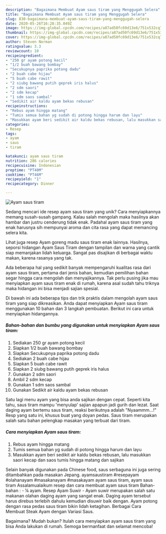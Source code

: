 ```yaml
---
description: "Bagaimana Membuat Ayam saus tiram yang Menggugah Selera"
title: "Bagaimana Membuat Ayam saus tiram yang Menggugah Selera"
slug: 830-bagaimana-membuat-ayam-saus-tiram-yang-menggugah-selera
date: 2020-05-26T16:28:35.049Z
image: https://img-global.cpcdn.com/recipes/a87ad50fc69d13e6/751x532cq70/ayam-saus-tiram-foto-resep-utama.jpg
thumbnail: https://img-global.cpcdn.com/recipes/a87ad50fc69d13e6/751x532cq70/ayam-saus-tiram-foto-resep-utama.jpg
cover: https://img-global.cpcdn.com/recipes/a87ad50fc69d13e6/751x532cq70/ayam-saus-tiram-foto-resep-utama.jpg
author: Steven Norman
ratingvalue: 3.3
reviewcount: 10
recipeingredient:
- "250 gr ayam potong kecil"
- "1/2 buah bawang bombay"
- "Secukupnya paprika potong dadu"
- "2 buah cabe hijau"
- "5 buah cabe rawit"
- "2 siubg bawang putih geprek iris halus"
- "2 sdm saori"
- "2 sdm kecap"
- "1 sdm saos sambal"
- "Sedikit air kaldu ayam bekas rebusan"
recipeinstructions:
- "Rebus ayam hingga matang"
- "Tumis semua bahan yg sudah di potong hingga harum dan layu"
- "Masukkan ayam beri sedikit air kaldu bekas rebusan, lalu masukkan saori kecap dan saos tumis hingga matang dan sajikan"
categories:
- Resep
tags:
- ayam
- saus
- tiram

katakunci: ayam saus tiram 
nutrition: 286 calories
recipecuisine: Indonesian
preptime: "PT40M"
cooktime: "PT46M"
recipeyield: "1"
recipecategory: Dinner

---
```



![Ayam saus tiram](https://img-global.cpcdn.com/recipes/a87ad50fc69d13e6/751x532cq70/ayam-saus-tiram-foto-resep-utama.jpg)

Sedang mencari ide resep ayam saus tiram yang unik? Cara menyiapkannya memang susah-susah gampang. Kalau salah mengolah maka hasilnya akan hambar dan justru cenderung tidak enak. Padahal ayam saus tiram yang enak harusnya sih mempunyai aroma dan cita rasa yang dapat memancing selera kita.

Lihat juga resep Ayam goreng madu saus tiram enak lainnya. Hasilnya, seporsi hidangan Ayam Saus Tiram dengan tampilan dan warna yang cantik siap memanjakan lidah keluarga. Sangat pas disajikan di berbagai waktu makan, karena rasanya yang tak.

Ada beberapa hal yang sedikit banyak mempengaruhi kualitas rasa dari ayam saus tiram, pertama dari jenis bahan, kemudian pemilihan bahan segar hingga cara mengolah dan menyajikannya. Tak perlu pusing jika mau menyiapkan ayam saus tiram enak di rumah, karena asal sudah tahu triknya maka hidangan ini bisa menjadi sajian spesial.


Di bawah ini ada beberapa tips dan trik praktis dalam mengolah ayam saus tiram yang siap dikreasikan. Anda dapat menyiapkan Ayam saus tiram menggunakan 10 bahan dan 3 langkah pembuatan. Berikut ini cara untuk menyiapkan hidangannya.

<!--inarticleads1-->

##### Bahan-bahan dan bumbu yang digunakan untuk menyiapkan Ayam saus tiram:

1. Sediakan 250 gr ayam potong kecil
1. Siapkan 1/2 buah bawang bombay
1. Siapkan Secukupnya paprika potong dadu
1. Sediakan 2 buah cabe hijau
1. Siapkan 5 buah cabe rawit
1. Siapkan 2 siubg bawang putih geprek iris halus
1. Gunakan 2 sdm saori
1. Ambil 2 sdm kecap
1. Gunakan 1 sdm saos sambal
1. Gunakan Sedikit air kaldu ayam bekas rebusan


Satu lagi menu ayam yang bisa anda sajikan dengan cepat. Seperti kita tahu, saus tiram mampu &#39;menyulap&#39; sajian apapun jadi gurih dan lezat. Saat daging ayam bertemu saus tiram, reaksi berikutnya adalah &#34;Nyaammm…!&#34; Resp yang satu ini, khusus buat yang doyan pedas. Saus tiram merupakan salah satu bahan pelengkap masakan yang terbuat dari tiram. 

<!--inarticleads2-->

##### Cara menyiapkan Ayam saus tiram:

1. Rebus ayam hingga matang
1. Tumis semua bahan yg sudah di potong hingga harum dan layu
1. Masukkan ayam beri sedikit air kaldu bekas rebusan, lalu masukkan saori kecap dan saos tumis hingga matang dan sajikan


Selain banyak digunakan pada Chinese food, saus serbaguna ini juga sering ditambahkan pada masakan Jepang. ayamsaustiram #resepayam #olahanayam #masakanayam #masakayam ayam saus tiram, ayam saus tiram Assalamualaikum resep dan cara membuat ayam saus tiram Bahan-bahan : - ¼ ayam. Resep Ayam Suwir - Ayam suwir merupakan salah satu makanan olahan daging ayam yang sangat enak. Daging ayam tersebut harus direbus terlebih dahulu kemudian disuwir baik dengan. Ayam potong dengan rasa pedas saus tiram bikin lidah ketagihan. Berbagai Cara Membuat Steak Ayam dengan Variasi Saus. 

Bagaimana? Mudah bukan? Itulah cara menyiapkan ayam saus tiram yang bisa Anda lakukan di rumah. Semoga bermanfaat dan selamat mencoba!
